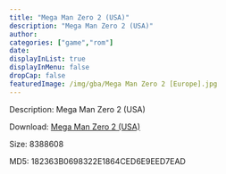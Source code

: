 ```yaml
---
title: "Mega Man Zero 2 (USA)"
description: "Mega Man Zero 2 (USA)"
author: 
categories: ["game","rom"]
date: 
displayInList: true
displayInMenu: false
dropCap: false
featuredImage: /img/gba/Mega Man Zero 2 [Europe].jpg
---
```


Description: Mega Man Zero 2 (USA)

Download: <a style="text-decoration:underline;" href="https://mega.nz/#!KSJAzQYB!fkJqu99JNIIPSDUG_NDaf3zMC8E4pfuIaTPK4z2ZVjU" target = "_blank" rel = "nofollow" > Mega Man Zero 2 (USA)</a>

Size: 8388608

MD5: 182363B0698322E1864CED6E9EED7EAD

